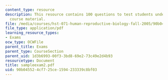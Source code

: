```yaml
---
content_type: resource
description: This resource contains 100 questions to test students understanding of
  course material.
file: /media/courses/hst-071-human-reproductive-biology-fall-2005/90b045524cf725ce1594233339c8bf03_sampleexam2.pdf
file_type: application/pdf
learning_resource_types:
- Exams
ocw_type: OCWFile
parent_title: Exams
parent_type: CourseSection
parent_uid: 1d3b6993-00f3-3bd8-69e2-73c49e2d4b93
resourcetype: Document
title: sampleexam2.pdf
uid: 90b04552-4cf7-25ce-1594-233339c8bf03
---
```

